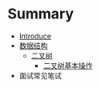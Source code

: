 # Summary

* [Introduce](README.md)
* [数据结构](数据结构.md)
  * [二叉树](数据结构/二叉树.md)
    * [二叉树基本操作](数据结构/二叉树/二叉树基本操作.md)
* 面试常见笔试

